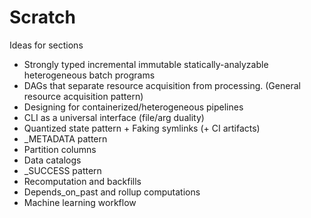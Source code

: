# Scratch

Ideas for sections

* Strongly typed incremental immutable statically-analyzable heterogeneous batch programs
* DAGs that separate resource acquisition from processing. \(General resource acquisition pattern\)
* Designing for containerized/heterogeneous pipelines
* CLI as a universal interface \(file/arg duality\)
* Quantized state pattern + Faking symlinks \(+ CI artifacts\)
* \_METADATA pattern
* Partition columns
* Data catalogs
* \_SUCCESS pattern
* Recomputation and backfills
* Depends\_on\_past and rollup computations
* Machine learning workflow



